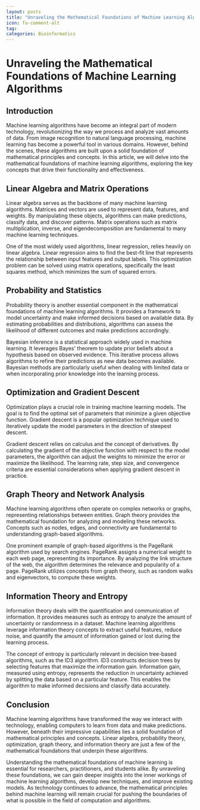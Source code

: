 ```yaml
---
layout: posts
title: "Unraveling the Mathematical Foundations of Machine Learning Algorithms"
icon: fa-comment-alt
tag:      
categories: Bioinformatics
---
```



# Unraveling the Mathematical Foundations of Machine Learning Algorithms

## Introduction

Machine learning algorithms have become an integral part of modern technology, revolutionizing the way we process and analyze vast amounts of data. From image recognition to natural language processing, machine learning has become a powerful tool in various domains. However, behind the scenes, these algorithms are built upon a solid foundation of mathematical principles and concepts. In this article, we will delve into the mathematical foundations of machine learning algorithms, exploring the key concepts that drive their functionality and effectiveness.

## Linear Algebra and Matrix Operations

Linear algebra serves as the backbone of many machine learning algorithms. Matrices and vectors are used to represent data, features, and weights. By manipulating these objects, algorithms can make predictions, classify data, and discover patterns. Matrix operations such as matrix multiplication, inverse, and eigendecomposition are fundamental to many machine learning techniques.

One of the most widely used algorithms, linear regression, relies heavily on linear algebra. Linear regression aims to find the best-fit line that represents the relationship between input features and output labels. This optimization problem can be solved using matrix operations, specifically the least squares method, which minimizes the sum of squared errors.

## Probability and Statistics

Probability theory is another essential component in the mathematical foundations of machine learning algorithms. It provides a framework to model uncertainty and make informed decisions based on available data. By estimating probabilities and distributions, algorithms can assess the likelihood of different outcomes and make predictions accordingly.

Bayesian inference is a statistical approach widely used in machine learning. It leverages Bayes' theorem to update prior beliefs about a hypothesis based on observed evidence. This iterative process allows algorithms to refine their predictions as new data becomes available. Bayesian methods are particularly useful when dealing with limited data or when incorporating prior knowledge into the learning process.

## Optimization and Gradient Descent

Optimization plays a crucial role in training machine learning models. The goal is to find the optimal set of parameters that minimize a given objective function. Gradient descent is a popular optimization technique used to iteratively update the model parameters in the direction of steepest descent.

Gradient descent relies on calculus and the concept of derivatives. By calculating the gradient of the objective function with respect to the model parameters, the algorithm can adjust the weights to minimize the error or maximize the likelihood. The learning rate, step size, and convergence criteria are essential considerations when applying gradient descent in practice.

## Graph Theory and Network Analysis

Machine learning algorithms often operate on complex networks or graphs, representing relationships between entities. Graph theory provides the mathematical foundation for analyzing and modeling these networks. Concepts such as nodes, edges, and connectivity are fundamental to understanding graph-based algorithms.

One prominent example of graph-based algorithms is the PageRank algorithm used by search engines. PageRank assigns a numerical weight to each web page, representing its importance. By analyzing the link structure of the web, the algorithm determines the relevance and popularity of a page. PageRank utilizes concepts from graph theory, such as random walks and eigenvectors, to compute these weights.

## Information Theory and Entropy

Information theory deals with the quantification and communication of information. It provides measures such as entropy to analyze the amount of uncertainty or randomness in a dataset. Machine learning algorithms leverage information theory concepts to extract useful features, reduce noise, and quantify the amount of information gained or lost during the learning process.

The concept of entropy is particularly relevant in decision tree-based algorithms, such as the ID3 algorithm. ID3 constructs decision trees by selecting features that maximize the information gain. Information gain, measured using entropy, represents the reduction in uncertainty achieved by splitting the data based on a particular feature. This enables the algorithm to make informed decisions and classify data accurately.

## Conclusion

Machine learning algorithms have transformed the way we interact with technology, enabling computers to learn from data and make predictions. However, beneath their impressive capabilities lies a solid foundation of mathematical principles and concepts. Linear algebra, probability theory, optimization, graph theory, and information theory are just a few of the mathematical foundations that underpin these algorithms.

Understanding the mathematical foundations of machine learning is essential for researchers, practitioners, and students alike. By unraveling these foundations, we can gain deeper insights into the inner workings of machine learning algorithms, develop new techniques, and improve existing models. As technology continues to advance, the mathematical principles behind machine learning will remain crucial for pushing the boundaries of what is possible in the field of computation and algorithms.